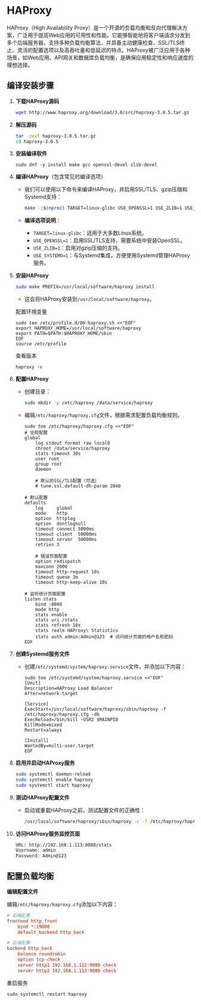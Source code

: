 # HAProxy

HAProxy（High Availability Proxy）是一个开源的负载均衡和反向代理解决方案，广泛用于提高Web应用的可用性和性能。它能够智能地将客户端请求分发到多个后端服务器，支持多种负载均衡算法，并具备主动健康检查、SSL/TLS终止、灵活的配置选项以及高吞吐量和低延迟的特点。HAProxy被广泛应用于各种场景，如Web应用、API网关和数据库负载均衡，是确保应用稳定性和响应速度的理想选择。

## 编译安装步骤

1. **下载HAProxy源码**

   ```bash
   wget http://www.haproxy.org/download/3.0/src/haproxy-3.0.5.tar.gz
   ```

2. **解压源码**

   ```bash
   tar -zxvf haproxy-3.0.5.tar.gz
   cd haproxy-3.0.5
   ```

3. **安装编译软件**

   ```shell
   sudo dnf -y install make gcc openssl-devel zlib-devel
   ```

4. **编译HAProxy**（包含常见的编译选项）

   - 我们可以使用以下命令来编译HAProxy，并启用SSL/TLS、gzip压缩和Systemd支持：
     ```bash
     make -j$(nproc) TARGET=linux-glibc USE_OPENSSL=1 USE_ZLIB=1 USE_SYSTEMD=1
     ```
   - **编译选项说明**：
     
     - `TARGET=linux-glibc`：适用于大多数Linux系统。
     - `USE_OPENSSL=1`：启用SSL/TLS支持，需要系统中安装OpenSSL。
     - `USE_ZLIB=1`：启用对gzip压缩的支持。
     - `USE_SYSTEMD=1`：与Systemd集成，方便使用Systemd管理HAProxy服务。

5. **安装HAProxy**

   ```bash
   sudo make PREFIX=/usr/local/software/haproxy install
   ```
   - 这会将HAProxy安装到`/usr/local/software/haproxy`。

   配置环境变量

   ```
   sudo tee /etc/profile.d/00-haproxy.sh <<"EOF"
   export HAPROXY_HOME=/usr/local/software/haproxy
   export PATH=$PATH:$HAPROXY_HOME/sbin
   EOF
   source /etc/profile
   ```

   查看版本

   ```
   haproxy -v
   ```

6. **配置HAProxy**

   - 创建目录：
     ```bash
     sudo mkdir -p /etc/haproxy /data/service/haproxy
     ```
     
   - 编辑`/etc/haproxy/haproxy.cfg`文件，根据需求配置负载均衡规则。

       ```shell
       sudo tee /etc/haproxy/haproxy.cfg <<"EOF"
       # 全局配置
       global
           log stdout format raw local0
           chroot /data/service/haproxy
           stats timeout 30s
           user root
           group root
           daemon
       
           # 默认的SSL/TLS配置（可选）
           # tune.ssl.default-dh-param 2048
       
       # 默认配置
       defaults
           log     global
           mode    http
           option  httplog
           option  dontlognull
           timeout connect 5000ms
           timeout client  50000ms
           timeout server  50000ms
           retries 3
       
           # 错误页面配置
           option redispatch
           maxconn 2000
           timeout http-request 10s
           timeout queue 1m
           timeout http-keep-alive 10s
       
       # 监听统计页面配置
       listen stats
           bind :8080
           mode http
           stats enable
           stats uri /stats
           stats refresh 10s
           stats realm HAProxy\ Statistics
           stats auth admin:Admin@123  # 访问统计页面的用户名和密码
       EOF
       ```

7. **创建Systemd服务文件**

   - 创建`/etc/systemd/system/haproxy.service`文件，并添加以下内容：
     ```shell
     sudo tee /etc/systemd/system/haproxy.service <<"EOF"
     [Unit]
     Description=HAProxy Load Balancer
     After=network.target
     
     [Service]
     ExecStart=/usr/local/software/haproxy/sbin/haproxy -f /etc/haproxy/haproxy.cfg -db
     ExecReload=/bin/kill -USR2 $MAINPID
     KillMode=mixed
     Restart=always
     
     [Install]
     WantedBy=multi-user.target
     EOF
     ```

8. **启用并启动HAProxy服务**
  
   ```bash
   sudo systemctl daemon-reload
   sudo systemctl enable haproxy
   sudo systemctl start haproxy
   ```
   
9. **测试HAProxy配置文件**

   - 启动或重载HAProxy之前，测试配置文件的正确性：
     ```bash
     /usr/local/software/haproxy/sbin/haproxy -c -f /etc/haproxy/haproxy.cfg
     ```

10. **访问HAProxy服务监控页面**

    ```bash
    URL: http://192.168.1.113:8080/stats
    Username: admin
    Password: Admin@123
    ```


## 配置负载均衡

**编辑配置文件**

编辑`/etc/haproxy/haproxy.cfg`添加以下内容：

```ini
# 前端配置
frontend http_front
    bind *:19000
    default_backend http_back

# 后端配置
backend http_back
    balance roundrobin
    option tcp-check
    server http1 192.168.1.112:9000 check
    server http2 192.168.1.113:9000 check
```

重启服务

```shell
sudo systemctl restart haproxy
```

